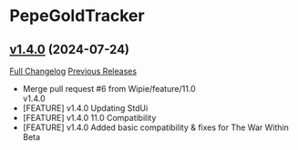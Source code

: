 # PepeGoldTracker

## [v1.4.0](https://github.com/Wipie/PepeGoldTracker/tree/v1.4.0) (2024-07-24)
[Full Changelog](https://github.com/Wipie/PepeGoldTracker/compare/1.3.11...v1.4.0) [Previous Releases](https://github.com/Wipie/PepeGoldTracker/releases)

- Merge pull request #6 from Wipie/feature/11.0  
    v1.4.0  
- [FEATURE] v1.4.0 Updating StdUi  
- [FEATURE] v1.4.0 11.0 Compatibility  
- [FEATURE] v1.4.0 Added basic compatibility & fixes for The War Within Beta  

